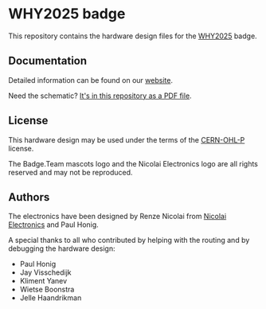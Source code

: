 # WHY2025 badge

This repository contains the hardware design files for the [WHY2025](https://why2025.org) badge.

## Documentation

Detailed information can be found on our [website](https://badge.team/docs/badges/why2025/).

Need the schematic? [It's in this repository as a PDF file](schematic.pdf).

## License

This hardware design may be used under the terms of the [CERN-OHL-P](LICENSE) license.

The Badge.Team mascots logo and the Nicolai Electronics logo are all rights reserved and may not be reproduced.

## Authors

The electronics have been designed by Renze Nicolai from [Nicolai Electronics](https://nicolaielectronics.nl) and Paul Honig.

A special thanks to all who contributed by helping with the routing and by debugging the hardware design:
 - Paul Honig
 - Jay Visschedijk
 - Kliment Yanev
 - Wietse Boonstra
 - Jelle Haandrikman
